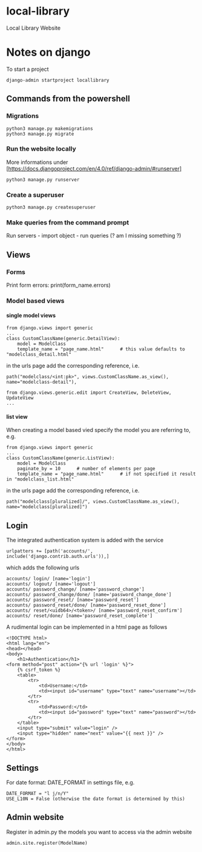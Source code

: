 # local-library
Local Library Website

# Notes on django
To start a project
````
django-admin startproject locallibrary
````
## Commands from the powershell
### Migrations
````
python3 manage.py makemigrations
python3 manage.py migrate
````
### Run the website locally
More informations under [https://docs.djangoproject.com/en/4.0/ref/django-admin/#runserver]
````
python3 manage.py runserver
````
### Create a superuser
````
python3 manage.py createsuperuser
````
### Make queries from the command prompt
Run servers - import object - run queries (? am I missing something ?)

## Views

### Forms
Print form errors: print(form_name.errors)

### Model based views
#### single model views

````
from django.views import generic
...
class CustomClassName(generic.DetailView):
    model = ModelClass
    template_name = "page_name.html"      # this value defaults to "modelclass_detail.html"
````
in the urls page add the corresponding reference, i.e.
````
path("modelclass/<int:pk>", views.CustomClassName.as_view(), name="modelclass-detail"),
````
````
from django.views.generic.edit import CreateView, DeleteView, UpdateView
...

````
#### list view

When creating a model based vied specify the model you are referring to, e.g.
```
from django.views import generic
...
class CustomClassName(generic.ListView):
    model = ModelClass
    paginate_by = 10      # number of elements per page
    template_name = "page_name.html"      # if not specified it result in "modelclass_list.html"
```
in the urls page add the corresponding reference, i.e.
````
path("modelclass[pluralized]/", views.CustomClassName.as_view(), name="modelclass[pluralized]")
````

## Login
The integrated authentication system is added with the service
````
urlpatters += [path('accounts/', include('django.contrib.auth.urls')),]
````
which adds the following urls
````
accounts/ login/ [name='login']
accounts/ logout/ [name='logout']
accounts/ password_change/ [name='password_change']
accounts/ password_change/done/ [name='password_change_done']
accounts/ password_reset/ [name='password_reset']
accounts/ password_reset/done/ [name='password_reset_done']
accounts/ reset/<uidb64>/<token>/ [name='password_reset_confirm']
accounts/ reset/done/ [name='password_reset_complete']
````
A rudimental login can be implemented in a html page as follows
````
<!DOCTYPE html>
<html lang="en">
<head></head>
<body>
    <h1>Authentication</h1>
<form method="post" action="{% url 'login' %}">
    {% csrf_token %}
    <table>
        <tr>
            <td>Username:</td>
            <td><input id="username" type="text" name="username"></td>
        </tr>
        <tr>
            <td>Password:</td>
            <td><input id="password" type="text" name="password"></td>
        </tr>
    </table>
    <input type="submit" value="login" />
    <input type="hidden" name="next" value="{{ next }}" />
</form>
</body>
</html>
````
## Settings
For date format: DATE_FORMAT in settings file, e.g. 
````
DATE_FORMAT = "l j/n/Y"
USE_L10N = False (otherwise the date format is determined by this)
````

## Admin website
Register in admin.py the models you want to access via the admin website
````
admin.site.register(ModelName)
````
